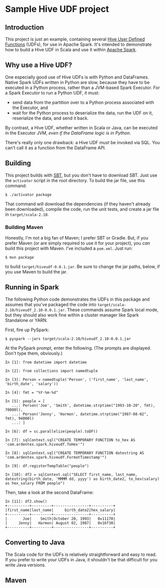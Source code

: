 # Sample Hive UDF project

## Introduction

This project is just an example, containing several
[Hive User Defined Functions][] (UDFs), for use in Apache Spark. It's
intended to demonstrate how to build a Hive UDF in Scala and use it within
[Apache Spark][].

## Why use a Hive UDF?

One especially good use of Hive UDFs is with Python and DataFrames.
Native Spark UDFs written in Python are slow, because they have to be
executed in a Python process, rather than a JVM-based Spark Executor.
For a Spark Executor to run a Python UDF, it must:

* send data from the partition over to a Python process associated with
  the Executor, and
* wait for the Python process to deserialize the data, run the UDF on it,
  reserialize the data, and send it back.

By contrast, a Hive UDF, whether written in Scala or Java, can be executed
in the Executor JVM, _even if the DataFrame logic is in Python_.

There's really only one drawback: a Hive UDF _must_ be invoked via SQL.
You can't call it as a function from the DataFrame API.

## Building

This project builds with [SBT][], but you don't have to download SBT. Just use
the `activator` script in the root directory. To build the jar file, use
this command:

```
$ ./activator package
```

That command will download the dependencies (if they haven't already been
downloaded), compile the code, run the unit tests, and create a jar file
in `target/scala-2.10`.

### Building Maven

Honestly, I'm not a big fan of Maven; I prefer SBT or Gradle. But, if you
prefer Maven (or are simply required to use it for your project), you _can_
build this project with Maven. I've included a `pom.xml`. Just run:

```
$ mvn package
```

to build `target/hiveudf-0.0.1.jar`. Be sure to change the jar paths,
below, if you use Maven to build the jar.

## Running in Spark

The following Python code demonstrates the UDFs in this package and assumes
that you've packaged the code into `target/scala-2.10/hiveudf_2.10-0.0.1.jar`.
These commands assume Spark local mode, but they should also work fine within
a cluster manager like Spark Standalone or YARN.

First, fire up PySpark:

```
$ pyspark --jars target/scala-2.10/hiveudf_2.10-0.0.1.jar
```

At the PySpark prompt, enter the following. (The prompts are displayed.
Don't type them, obviously.)

```
In [1]: from datetime import datetime

In [2]: from collections import namedtuple

In [3]: Person = namedtuple('Person', ('first_name', 'last_name', 'birth_date', 'salary'))

In [4]: fmt = "%Y-%m-%d"

In [5]: people = [
   ...: Person('Joe', 'Smith', datetime.strptime("1993-10-20", fmt), 70000l),
   ...: Person('Jenny', 'Harmon', datetime.strptime("1987-08-02", fmt), 94000l)
   ...: ]

In [6]: df = sc.parallelize(people).toDF()

In [7]: sqlContext.sql("CREATE TEMPORARY FUNCTION to_hex AS 'com.ardentex.spark.hiveudf.ToHex'")

In [8]: sqlContext.sql("CREATE TEMPORARY FUNCTION datestring AS 'com.ardentex.spark.hiveudf.FormatTimestamp'")

In [9]: df.registerTempTable("people")

In [10]: df2 = sqlContext.sql("SELECT first_name, last_name, datestring(birth_date, 'MMMM dd, yyyy') as birth_date2, to_hex(salary) as hex_salary FROM people")
```

Then, take a look at the second DataFrame:

```
In [11]: df2.show()
+----------+---------+----------------+----------+
|first_name|last_name|     birth_date2|hex_salary|
+----------+---------+----------------+----------+
|       Joe|    Smith|October 20, 1993|   0x11170|
|     Jenny|   Harmon| August 02, 1987|   0x16f30|
+----------+---------+----------------+----------+
```

## Converting to Java

The Scala code for the UDFs is relatively straightforward and easy to
read. If you prefer to write your UDFs in Java, it shouldn't be that
difficult for you write Java versions.

## Maven



[Hive User Defined Functions]: https://cwiki.apache.org/confluence/display/Hive/LanguageManual+UDF
[Apache Spark]: http://spark.apache.org
[SBT]: http://scala-sbt.org
